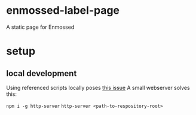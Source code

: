 # enmossed-label-page
A static page for Enmossed

# setup
## local development
Using referenced scripts locally poses [this issue](https://stackoverflow.com/questions/62518166/cross-origin-request-blocked-error-when-loading-a-json-file)
A small webserver solves this:

```npm i -g http-server```
```http-server <path-to-respository-root>```
